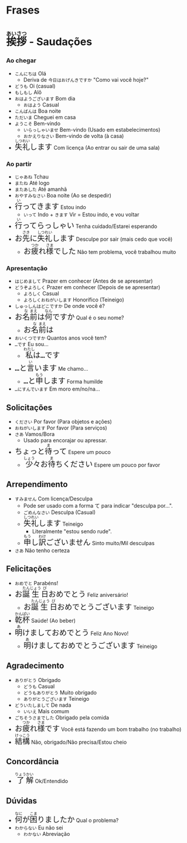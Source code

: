 # Frases

# <ruby>挨<rt>あい</rt>拶<rt>さつ</rt></ruby> - Saudações

### Ao chegar

-   `こんにちは` Olá
    -   Deriva de `今日はおげんきですか` "Como vai você hoje?"
-   `どうも` Oi (casual)
-   `もしもし` Alô
-   `おはようございます` Bom dia
    -   `おはよう` Casual
-   `こんばんは` Boa noite
-   `ただいま` Cheguei em casa
-   `ようこそ` Bem-vindo
    -   `いらっしゃいませ` Bem-vindo (Usado em estabelecimentos)
    -   `おかえりなさい` Bem-vindo de volta (à casa)
-   <font size="5"><code><ruby>失<rt>しつ</rt>礼<rt>れい</rt></ruby>します</code></font> Com licença (Ao entrar ou sair de uma sala)

### Ao partir

-   `じゃあね` Tchau
-   `またね` Até logo
-   `またあした` Até amanhã
-   `おやすみなさい` Boa noite (Ao se despedir)
-   <font size="5"><code><ruby>行<rt>い</rt></ruby>ってきます</code></font> Estou indo
    -   `いって` Indo + `きます` Vir = Estou indo, e vou voltar
-   <font size="5"><code><ruby>行<rt>い</rt></ruby>ってらっしゃい</code></font> Tenha cuidado/Estarei esperando
-   <font size="5"><code>お<ruby>先<rt>さき</rt></ruby>に<ruby>失<rt>しつ</rt>礼<rt>れい</rt></ruby>します</code></font> Desculpe por sair (mais cedo que você)
    -   <font size="5"><code>お<ruby>疲<rt>つか</rt></ruby>れ<ruby>様<rt>さま</rt></ruby>でした</code></font> Não tem problema, você trabalhou muito

### Apresentação

-   `はじめまして` Prazer em conhecer (Antes de se apresentar)
-   `どうぞよろしく` Prazer em conhecer (Depois de se apresentar)
    -   `よろしく` Casual
    -   `よろしくおねがいします` Honorífico (Teineigo)
-   `しゅっしんはどこですか` De onde você é?
-   <font size="5"><code>お<ruby>名<rt>な</rt>前<rt>まえ</rt></ruby>は<ruby>何<rt>なん</rt></ruby>ですか</code></font> Qual é o seu nome?
    -   <font size="5"><code>お<ruby>名<rt>な</rt>前<rt>まえ</rt></ruby>は</code></font>
-   `おいくつですか` Quantos anos você tem?
-   `…です` Eu sou...
    -   <font size="5"><code><ruby>私<rt>わたし</rt></ruby>は…です</code></font>
-   <font size="5"><code>…と<ruby>言<rt>い</rt></ruby>います</code></font> Me chamo...
    -   <font size="5"><code>…と<ruby>申<rt>もう</rt></ruby>します</code></font> Forma humilde
-   `…にすんでいます` Em moro em/no/na...

## Solicitações

-   `ください` Por favor (Para objetos e ações)
-   `おねがいします` Por favor (Para serviços)
-   `さあ` Vamos/Bora
    -   Usado para encorajar ou apressar.
-   <font size="5"><code>ちょっと<ruby>待<rt>ま</rt></ruby>って</code></font> Espere um pouco
    -   <font size="5"><code><ruby>少<rt>しょう</rt>々</ruby>お<ruby>待<rt>ま</rt></ruby>ちください</code></font> Espere um pouco por favor

## Arrependimento

-   `すみません` Com licença/Desculpa
    -   Pode ser usado com a forma て para indicar "desculpa por...".
    -   `ごめんなさい` Desculpa (Casual)
    -   <font size="5"><code><ruby>失<rt>しつ</rt>礼<rt>れい</rt></ruby>します</code></font> Teineigo
        -   Literalmente "estou sendo rude".
    -   <font size="5"><code><ruby>申<rt>もう</rt></ruby>し<ruby>訳<rt>わけ</rt>ございません<rt></rt></ruby></code></font> Sinto muito/Mil desculpas
-   `さあ` Não tenho certeza

## Felicitações

-   `おめでと` Parabéns!
-   <font size="5"><code>お<ruby>誕<rt>たん</rt>生<rt>じょう</rt>日<rt>び</rt></ruby>おめでとう</code></font> Feliz aniversário!
    -   <font size="5"><code>お<ruby>誕<rt>たん</rt>生<rt>じょう</rt>日<rt>び</rt></ruby>おめでとうございます</code></font> Teineigo
-   <font size="5"><code><ruby>乾<rt>かん</rt>杯<rt>ぱい</rt></ruby></code></font> Saúde! (Ao beber)
-   <font size="5"><code><ruby>明<rt>あ</rt></ruby>けましておめでとう</code></font> Feliz Ano Novo!
    -   <font size="5"><code><ruby>明<rt>あ</rt></ruby>けましておめでとうございます</code></font> Teineigo

## Agradecimento

-   `ありがとう` Obrigado
    -   `どうも` Casual
    -   `どうもありがとう` Muito obrigado
    -   `ありがとうございます` Teineigo
-   `どういたしまして` De nada
    -   `いいえ` Mais comum
-   `ごちそうさまでした` Obrigado pela comida
-   <font size="5"><code>お<ruby>疲<rt>つか</rt></ruby>れ<ruby>様<rt>さま</rt></ruby>です</code></font> Você está fazendo um bom trabalho (no trabalho)
-   <font size="5"><code><ruby>結<rt>けっ</rt>構<rt>こう</rt></ruby></code></font> Não, obrigado/Não precisa/Estou cheio

## Concordância

-   <font size="5"><code><ruby>了<rt>りょう</rt>解<rt>かい</rt></ruby></code></font> Ok/Entendido

## Dúvidas

-   <font size="5"><code><ruby>何<rt>なに</rt></ruby>が<ruby>困<rt>こま</rt></ruby>りましたか</code></font> Qual o problema?
-   `わからない` Eu não sei
    -   `わかない` Abreviação
